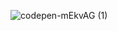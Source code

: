 ![codepen-mEkvAG (1)](https://github.com/JMBoulos12/animejs/assets/65892342/e14d0e02-16eb-4d9c-aafc-22547a7d18c6)
